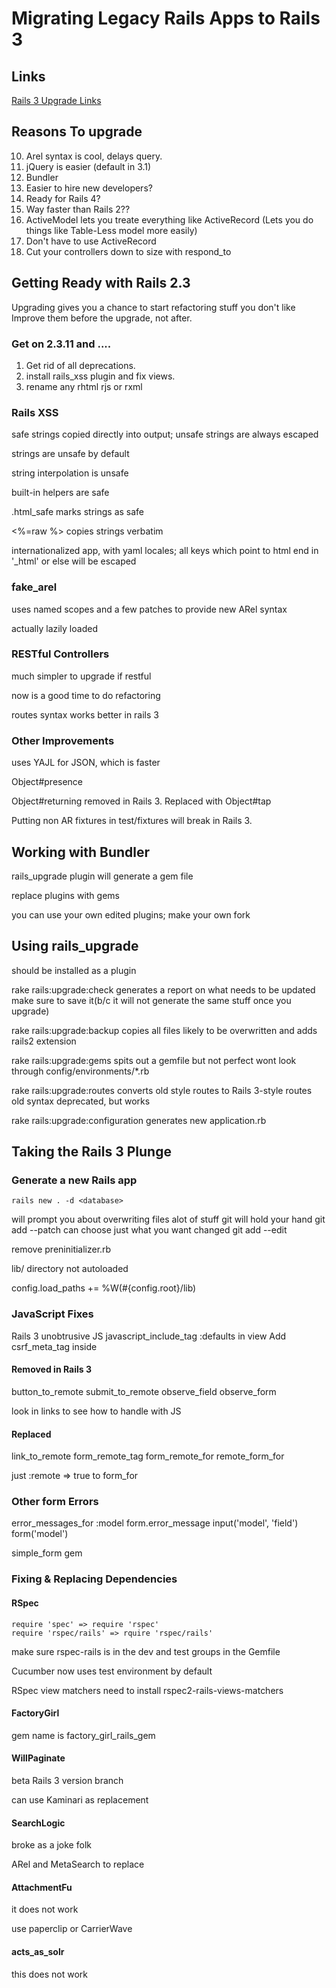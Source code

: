 # Migrating Legacy Rails Apps to Rails 3 #


## Links ##

[Rails 3 Upgrade Links](http://bit.ly/rails3up)    

## Reasons To upgrade ##

10. Arel syntax is cool, delays query. 
9. jQuery is easier (default in 3.1)
8. Bundler
7. Easier to hire new developers?
6. Ready for Rails 4?
5. Way faster than Rails 2??
4. ActiveModel lets you treate everything like ActiveRecord (Lets you do things like Table-Less model more easily)
3. Don't have to use ActiveRecord
2. Cut your controllers down to size with respond_to 

## Getting Ready with Rails 2.3 ##

Upgrading gives you a chance to start refactoring stuff you don't like
Improve them before the upgrade, not after.

### Get on 2.3.11 and .... ###

1. Get rid of all deprecations.
2. install rails_xss plugin and fix views.
3. rename any rhtml rjs or rxml

### Rails XSS ###
safe strings copied directly into output; unsafe strings are always escaped

strings are unsafe by default

string interpolation is unsafe

built-in helpers are safe

.html_safe marks strings as safe

<%=raw %> copies strings verbatim

internationalized app, with yaml locales; all keys which point to html end in '_html' or else will be escaped

### fake_arel ###

uses named scopes and a few patches to provide new ARel syntax

actually lazily loaded

### RESTful Controllers ###
much simpler to upgrade if restful

now is a good time to do refactoring

routes syntax works better in rails 3

### Other Improvements ###
uses YAJL for JSON, which is faster

Object#presence 

Object#returning removed in Rails 3. Replaced with Object#tap

Putting non AR fixtures in test/fixtures will break in Rails 3.

## Working with Bundler ##

rails_upgrade plugin will generate a gem file

replace plugins with gems

you can use your own edited plugins; make your own fork

## Using rails_upgrade ##

should be installed as a plugin

rake rails:upgrade:check
  generates a report on what needs to be updated
  make sure to save it(b/c it will not generate the same stuff once you upgrade)
  
rake rails:upgrade:backup
  copies all files likely to be overwritten and adds rails2 extension
  
rake rails:upgrade:gems
  spits out a gemfile
  but not perfect
  wont look through config/environments/*.rb
  
rake rails:upgrade:routes
  converts old style routes to Rails 3-style routes
  old syntax deprecated, but works
  
rake rails:upgrade:configuration
  generates new application.rb
  
## Taking the Rails 3 Plunge ##

### Generate a new Rails app ###
  `rails new . -d <database>`
  
  will prompt you about overwriting files
  alot of stuff
  git will hold your hand
  git add --patch
  can choose just what you want changed
  git add --edit
  
  remove preninitializer.rb 
  
  lib/ directory not autoloaded
  
  config.load_paths += %W(#{config.root}/lib)

### JavaScript Fixes ###

  Rails 3 unobtrusive JS
  javascript\_include\_tag :defaults in view
  Add csrf\_meta\_tag inside <head>
  
#### Removed in Rails 3 ####
button\_to\_remote
submit\_to\_remote
observe\_field
observe_form

look in links to see how to handle with JS

#### Replaced ####
link\_to\_remote
form\_remote\_tag
form\_remote\_for
remote\_form\_for

  just :remote => true to form_for
  
### Other form Errors ###

error\_messages\_for :model
form.error_message
input('model', 'field')
form('model')

simple_form gem

### Fixing & Replacing Dependencies ###

#### RSpec ####

    require 'spec' => require 'rspec'
    require 'rspec/rails' => rquire 'rspec/rails'
    
make sure rspec-rails is in the dev and test groups in the Gemfile

Cucumber now uses test environment by default

RSpec view matchers need to install rspec2-rails-views-matchers

#### FactoryGirl ####

 gem name is factory\_girl\_rails_gem
 
#### WillPaginate ####
 
beta Rails 3 version branch

can use Kaminari as replacement

#### SearchLogic ####
broke as a joke folk

ARel and MetaSearch to replace

#### AttachmentFu  ####
it does not work

use paperclip or CarrierWave

#### acts\_as\_solr ####

this does not work

